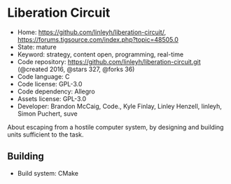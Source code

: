 # Liberation Circuit

- Home: https://github.com/linleyh/liberation-circuit/, https://forums.tigsource.com/index.php?topic=48505.0
- State: mature
- Keyword: strategy, content open, programming, real-time
- Code repository: https://github.com/linleyh/liberation-circuit.git (@created 2016, @stars 327, @forks 36)
- Code language: C
- Code license: GPL-3.0
- Code dependency: Allegro
- Assets license: GPL-3.0
- Developer: Brandon McCaig, Code., Kyle Finlay, Linley Henzell, linleyh, Simon Puchert, suve

About escaping from a hostile computer system, by designing and building units sufficient to the task.

## Building

- Build system: CMake
